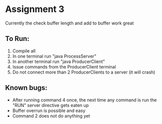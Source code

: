 # Assignment 3
Currently the check buffer length and add to buffer work great

## To Run:
1. Compile all
2. In one terminal run "java ProcessServer"
3. In another terminal run "java ProducerClient"
4. Issue commands from the ProducerClient terminal
5. Do not connect more than 2 ProducerClients to a server (it will crash)

## Known bugs:
- After running command 4 once, the next time any command is run the "RUN" server directive gets eaten up
- Buffer overrun is possible and easy
- Command 2 does not do anything yet